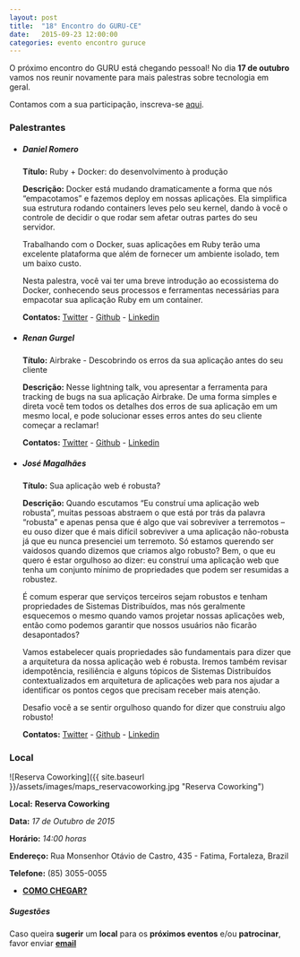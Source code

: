 ```yaml
---
layout: post
title:  "18° Encontro do GURU-CE"
date:   2015-09-23 12:00:00
categories: evento encontro guruce
---
```


O próximo encontro do GURU está chegando pessoal! No dia **17 de outubro** vamos nos reunir novamente para mais palestras sobre tecnologia em geral.

Contamos com a sua participação, inscreva-se [aqui](http://even.tc/18o-encontro-do-guru-ce).


### Palestrantes

- ##### Daniel Romero
    __Título:__ Ruby + Docker: do desenvolvimento à produção

    __Descrição:__  Docker está mudando dramaticamente a forma que nós “empacotamos” e fazemos deploy em nossas aplicações. Ela simplifica sua estrutura rodando containers leves pelo seu kernel, dando à você o controle de decidir o que rodar sem afetar outras partes do seu servidor.
    
    Trabalhando com o Docker, suas aplicações em Ruby terão uma excelente plataforma que além de fornecer um ambiente isolado, tem um baixo custo.
                    
    Nesta palestra, você vai ter uma breve introdução ao ecossistema do Docker, conhecendo seus processos e ferramentas necessárias para empacotar sua aplicação Ruby em um container.
  
    __Contatos:__ [Twitter](https://twitter.com/infoslack) - [Github](https://github.com/infoslack) - [Linkedin](https://www.linkedin.com/in/infoslack)

- ##### Renan Gurgel
    __Título:__ Airbrake - Descobrindo os erros da sua aplicação antes do seu cliente

    __Descrição:__ Nesse lightning talk, vou apresentar a ferramenta para tracking de bugs na sua aplicação Airbrake. De uma forma simples e direta você tem todos os detalhes dos erros de sua aplicação em um mesmo local, e pode solucionar esses erros antes do seu cliente começar a reclamar!

    __Contatos:__ [Twitter](https://twitter.com/gurgelrenan) - [Github](https://github.com/gurgelrenan) - [Linkedin](https://www.linkedin.com/in/gurgelrenan)

- ##### José Magalhães
    __Título:__  Sua aplicação web é robusta? 

    __Descrição:__ Quando escutamos “Eu construí uma aplicação web robusta”, muitas pessoas abstraem o que está por trás da palavra “robusta” e apenas pensa que é algo que vai sobreviver a terremotos – eu ouso dizer que é mais difícil sobreviver a uma aplicação não-robusta já que eu nunca presenciei um terremoto. Só estamos querendo ser vaidosos quando dizemos que criamos algo robusto? Bem, o que eu quero é estar orgulhoso ao dizer: eu construí uma aplicação web que tenha um conjunto mínimo de propriedades que podem ser resumidas a robustez.
    
    É comum esperar que serviços terceiros sejam robustos e tenham propriedades de Sistemas Distribuídos, mas nós geralmente esquecemos o mesmo quando vamos projetar nossas aplicações web, então como podemos garantir que nossos usuários não ficarão desapontados?
    
    Vamos estabelecer quais propriedades são fundamentais para dizer que a arquitetura da nossa aplicação web é robusta. Iremos também revisar idempotência, resiliência e alguns tópicos de Sistemas Distribuídos contextualizados em arquitetura de aplicações web para nos ajudar a identificar os pontos cegos que precisam receber mais atenção.
    
    Desafio você a se sentir orgulhoso quando for dizer que construiu algo robusto!
                   
    __Contatos:__ [Twitter](https://twitter.com/franzejr) - [Github](https://github.com/franzejr) - [Linkedin](https://br.linkedin.com/in/franzejr/pt)


### Local

![Reserva Coworking]({{ site.baseurl }}/assets/images/maps_reservacoworking.jpg "Reserva Coworking")

__Local:__ __Reserva Coworking__

__Data:__ _17 de Outubro de 2015_

__Horário:__ _14:00 horas_

__Endereço:__ Rua Monsenhor Otávio de Castro, 435 - Fatima, Fortaleza, Brazil

__Telefone:__ (85) 3055-0055

* __[COMO CHEGAR?](https://www.google.com.br/maps/dir/''/reserva+coworking/@-3.7463338,-38.6009043,12z/data=!3m1!4b1!4m8!4m7!1m0!1m5!1m1!1s0x7c7491dff6ec74d:0x7819d565e799a88e!2m2!1d-38.5270867!2d-3.7463369)__


##### Sugestões

Caso queira __sugerir__ um __local__ para os __próximos eventos__ e/ou __patrocinar__, favor enviar __[email](mailto:%66%69%6C%69%70%65%62%61%72%63%6F%73%40%67%6D%61%69%6C%2E%63%6F%6D%2C%68%65%72%6D%69%6E%69%6F%63%65%73%61%72%40%67%6D%61%69%6C%2E%63%6F%6D)__
